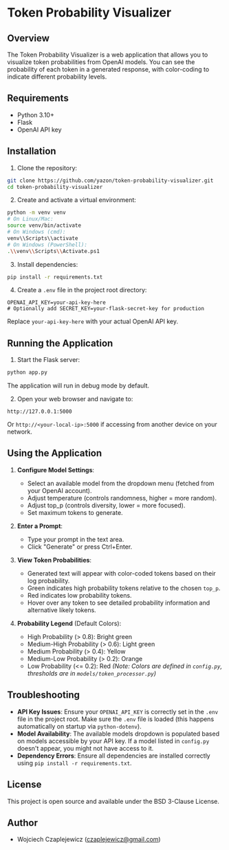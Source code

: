 # Token Probability Visualizer

## Overview
The Token Probability Visualizer is a web application that allows you to visualize token probabilities from OpenAI models. You can see the probability of each token in a generated response, with color-coding to indicate different probability levels.

## Requirements
- Python 3.10+
- Flask
- OpenAI API key

## Installation

1. Clone the repository:
```bash
git clone https://github.com/yazon/token-probability-visualizer.git
cd token-probability-visualizer
```

2. Create and activate a virtual environment:
```bash
python -m venv venv
# On Linux/Mac:
source venv/bin/activate
# On Windows (cmd):
venv\\Scripts\\activate
# On Windows (PowerShell):
.\\venv\\Scripts\\Activate.ps1
```

3. Install dependencies:
```bash
pip install -r requirements.txt
```

4. Create a `.env` file in the project root directory:
```
OPENAI_API_KEY=your-api-key-here
# Optionally add SECRET_KEY=your-flask-secret-key for production
```
Replace `your-api-key-here` with your actual OpenAI API key.

## Running the Application

1. Start the Flask server:
```bash
python app.py
```
The application will run in debug mode by default.

2. Open your web browser and navigate to:
```
http://127.0.0.1:5000
```
Or `http://<your-local-ip>:5000` if accessing from another device on your network.

## Using the Application

1. **Configure Model Settings**:
   - Select an available model from the dropdown menu (fetched from your OpenAI account).
   - Adjust temperature (controls randomness, higher = more random).
   - Adjust top_p (controls diversity, lower = more focused).
   - Set maximum tokens to generate.

2. **Enter a Prompt**:
   - Type your prompt in the text area.
   - Click "Generate" or press Ctrl+Enter.

3. **View Token Probabilities**:
   - Generated text will appear with color-coded tokens based on their log probability.
   - Green indicates high probability tokens relative to the chosen `top_p`.
   - Red indicates low probability tokens.
   - Hover over any token to see detailed probability information and alternative likely tokens.

4. **Probability Legend** (Default Colors):
   - High Probability (> 0.8): Bright green
   - Medium-High Probability (> 0.6): Light green
   - Medium Probability (> 0.4): Yellow
   - Medium-Low Probability (> 0.2): Orange
   - Low Probability (<= 0.2): Red
   *(Note: Colors are defined in `config.py`, thresholds are in `models/token_processor.py`)*

## Troubleshooting

- **API Key Issues**: Ensure your `OPENAI_API_KEY` is correctly set in the `.env` file in the project root. Make sure the `.env` file is loaded (this happens automatically on startup via `python-dotenv`).
- **Model Availability**: The available models dropdown is populated based on models accessible by your API key. If a model listed in `config.py` doesn't appear, you might not have access to it.
- **Dependency Errors**: Ensure all dependencies are installed correctly using `pip install -r requirements.txt`.

## License
This project is open source and available under the BSD 3-Clause License.

## Author
- Wojciech Czaplejewicz (czaplejewicz@gmail.com)
